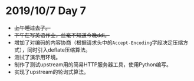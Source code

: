 # 2019/10/7 Day 7

- ~~上午睡过去了。~~
- ~~下午在写英语作业，丝毫不知道今晚ddl。~~
- 增加了对编码的内容协商（根据请求头中的`Accept-Encoding`字段决定压缩方式），同时引入deflate压缩算法。
- 测试了演示用环境。
- 制作了测试upstream用的简易HTTP服务器工具，使用Python编写。
- 实现了upstream的轮询式算法。
